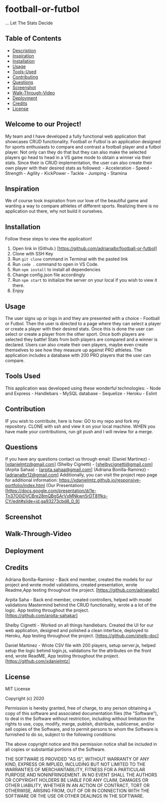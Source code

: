 # football-or-futbol

... Let The Stats Decide

## Table of Contents

* [Description](#welcome-to-our-project)
* [Inspiration](#inspiration)
* [Installation](#installation)
* [Usage](#usage)
* [Tools-Used](#tools-used)
* [Contributing](#contribution)
* [Questions](#questions)
* [Screenshot](#screenshot)
* [Walk-Through-Video](#walk-through-vid)
* [Deployment](#deployment)
* [Credits](#credits)
* [License](#license)

## Welcome to our Project!

My team and I have developed a fully functional web application that showcases CRUD functionality. Football or Futbol is an application designed for sports enthusiasts to compare and contrast a football player and a futbol player. Not only can they do that but they can also make the selected players go head to head in a VS game mode to obtain a winner via their stats. Since their is CRUD implementation, the user can also create their own player with their desired stats as followed:
    - Acceleration
    - Speed
    - Strength
    - Agility
    - KickPower
    - Tackle
    - Jumping
    - Stamina

## Inspiration

We of course took inspiration from our love of the beautiful game and wanting a way to compare athletes of different sports. Realizing there is no application out there, why not build it ourselves.

## Installation

Follow these steps to view the application!

1. Open link in (Github.) [https://github.com/adrianalbr/football-or-futbol]
2. Clone with SSH Key
3. Run `git clone` command in Terminal with the pasted link
4. Run `code .` command to open in VS Code.
5. Run `npm install` to install all dependencies
6. Change config.json file accordingly
6. Run `npm start` to initialize the server on your local if you wish to view it there.
7. Enjoy

## Usage

The user signs up or logs in and they are presented with a choice - Football or Futbol. Then the user is directed to a page where they can select a player or create a player with their desired stats. Once this is done the user can select or create a player from the other sport.
Once both players are selected they battle! Stats from both players are compared and a winner is declared. Users can also create their own players, maybe even create themselves to see how they measure up against PRO athletes. The application includes a database with 200 PRO players that the user can compare.

## Tools Used

This application was developed using these wonderful technologies:
    - Node and Express
    - Handlebars
    - MySQL database
    - Sequelize
    - Heroku
    - Eslint

## Contribution

IF you wish to contribute, here is how:
GO to my repo and fork my repository.
CLONE with ssh and view it on your local machine.
WHEN you have made your contributions, run git push and I will review for a merge.

## Questions

If you have any questions contact us through email:
    (Daniel Martinez) - [xdanielmtz@gmail.com]
    (Shelby Cignetti) - [shelbycignetti@gmail.com]
    (Arpita Sahaa) - [arpita.sahaa@gmail.com]
    (Adriana Bonilla-Ramirez) - [adrianalbr12@gmail.com]
Additionally, you can visit the project repo page for additional information: https://xdanielmtz.github.io/responsive-portfolio/index.html
(Our Presentation) [https://docs.google.com/presentation/d/1e-Tn37O0iDVCBre28mQBgSArVxMNkwn5rDT81fks-CY/edit#slide=id.ga93273cbd8_0_9]


## Screenshot


## Walk-Through-Video


## Deployment


## Credits

Adriana Bonilla-Ramirez - Back end member, created the models for our project and wrote model validations, created presentation, wrote Readme,App testing throughout the project.
[https://github.com/adrianalbr]

Arpita Saha  - Back end member, created controllers, helped with model validations Mastermind behind the CRUD functionality, wrote a a lot of the logic. App testing throughout the project.  
[https://github.com/arpita-sahakar]

Shelby Cignetti - Worked on all things handlebars. Created the UI for our web application, designed and polished a clean interface, deployed to Heroku, App testing throughout the project.
[https://github.com/shelb-doc]

Daniel Martinez - Wrote CSV file with 200 players, setup server.js, helped setup the logic behind login.js, validations for the attributes on the front end, wrote ReadME, App testing throughout the project.
[https://github.com/xdanielmtz]


## License
MIT License

Copyright (c) 2020

Permission is hereby granted, free of charge, to any person obtaining a copy
of this software and associated documentation files (the "Software"), to deal
in the Software without restriction, including without limitation the rights
to use, copy, modify, merge, publish, distribute, sublicense, and/or sell
copies of the Software, and to permit persons to whom the Software is
furnished to do so, subject to the following conditions:

The above copyright notice and this permission notice shall be included in all
copies or substantial portions of the Software.

THE SOFTWARE IS PROVIDED "AS IS", WITHOUT WARRANTY OF ANY KIND, EXPRESS OR
IMPLIED, INCLUDING BUT NOT LIMITED TO THE WARRANTIES OF MERCHANTABILITY,
FITNESS FOR A PARTICULAR PURPOSE AND NONINFRINGEMENT. IN NO EVENT SHALL THE
AUTHORS OR COPYRIGHT HOLDERS BE LIABLE FOR ANY CLAIM, DAMAGES OR OTHER
LIABILITY, WHETHER IN AN ACTION OF CONTRACT, TORT OR OTHERWISE, ARISING FROM,
OUT OF OR IN CONNECTION WITH THE SOFTWARE OR THE USE OR OTHER DEALINGS IN THE
SOFTWARE.